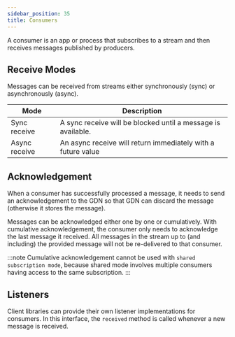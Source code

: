 ```yaml
---
sidebar_position: 35
title: Consumers
---
```


A consumer is an app or process that subscribes to a stream and then receives messages published by producers.

## Receive Modes

Messages can be received from streams either synchronously (sync) or asynchronously (async).

| Mode          | Description  |
|--------------|---------------------------|
| Sync receive  | A sync receive will be blocked until a message is available. |
| Async receive | An async receive will return immediately with a future value |

## Acknowledgement

When a consumer has successfully processed a message, it needs to send an acknowledgement to the GDN so that GDN can discard the message (otherwise it stores the message).

Messages can be acknowledged either one by one or cumulatively. With cumulative acknowledgement, the consumer only needs to acknowledge the last message it received. All messages in the stream up to (and including) the provided message will not be re-delivered to that consumer.

:::note
Cumulative acknowledgement cannot be used with `shared subscription mode`, because shared mode involves multiple consumers having access to the same subscription.
:::

## Listeners

Client libraries can provide their own listener implementations for consumers. In this interface, the `received` method is called whenever a new message is received.
